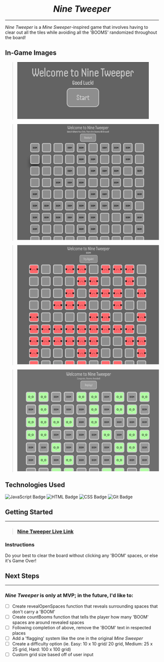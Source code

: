 
<div align = 'center'>

# *Nine Tweeper*

</div>

---

*Nine Tweeper* is a *Mine Sweeper*-inspired game that involves having to clear out all the tiles while avoiding all the 'BOOMS' randomized throughout the board!

## In-Game Images 

>![Start Screen](<img/startscreen.png>)

>![Start of a new game!](<img/beginninggame.png>)

>!['Loss' Screen](<img/losescreen.png>)

>!['Win' Screen](<img/winscreen2.png>)

## Technologies Used

![JavaScript Badge](https://img.shields.io/badge/JavaScript-F7DF1E?style=for-the-badge&logo=javascript&logoColor=black) ![HTML Badge](https://img.shields.io/badge/HTML5-E34F26?style=for-the-badge&logo=html5&logoColor=white) ![CSS Badge](https://img.shields.io/badge/CSS3-1572B6?style=for-the-badge&logo=css3&logoColor=white) ![Git Badge](https://img.shields.io/badge/GIT-E44C30?style=for-the-badge&logo=git&logoColor=white) 

## Getting Started

---

>### [Nine Tweeper Live Link](https://jstnliu.github.io/MineSweeper_Proj1/)

### Instructions

Do your best to clear the board without clicking any 'BOOM' spaces, or else it's Game Over!

## Next Steps

---

### *Nine Tweeper* is only at MVP; in the future, I'd like to:

- [ ] Create revealOpenSpaces function that reveals surrounding spaces that don't carry a 'BOOM'
- [ ] Create countBooms function that tells the player how many 'BOOM' spaces are around revealed spaces
- [ ] Following completion of above, remove the 'BOOM' text in respected places
- [ ] Add a 'flagging' system like the one in the original *Mine Sweeper*
- [ ] Create a difficulty option (ie. Easy: 10 x 10 grid/ 20 grid, Medium: 25 x 25 grid, Hard: 100 x 100 grid)
- [ ] Custom grid size based off of user input
